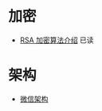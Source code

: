 # 加密

- [RSA 加密算法介绍](http://www.ruanyifeng.com/blog/2013/07/rsa_algorithm_part_two.html) 已读

# 架构
- [微信架构](http://www.valleytalk.org/wp-content/uploads/2012/08/%E8%85%BE%E8%AE%AF%E5%BE%AE%E4%BF%A1%E6%8A%80%E6%9C%AF%E6%80%BB%E7%9B%91%E5%91%A8%E9%A2%A2%EF%BC%9A%E4%B8%80%E4%BA%BF%E7%94%A8%E6%88%B7%E5%A2%9E%E9%95%BF%E8%83%8C%E5%90%8E%E7%9A%84%E6%9E%B6%E6%9E%84%E7%A7%98%E5%AF%86%E5%85%A8%E6%96%87+PPT.pdf)
